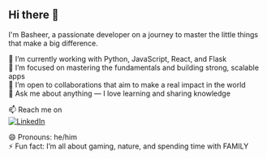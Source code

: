 ## Hi there 👋  
I'm Basheer, a passionate developer on a journey to master the little things that make a big difference.

🔭 I’m currently working with Python, JavaScript, React, and Flask  
🌱 I’m focused on mastering the fundamentals and building strong, scalable apps  
👯 I’m open to collaborations that aim to make a real impact in the world  
💬 Ask me about anything — I love learning and sharing knowledge  

📫 Reach me on  
[![LinkedIn](https://img.shields.io/badge/LinkedIn-Basheer%20Khan-blue?logo=linkedin&style=flat-square)](https://www.linkedin.com/in/basheerkhn/)

😄 Pronouns: he/him  
⚡ Fun fact: I’m all about gaming, nature, and spending time with FAMILY
